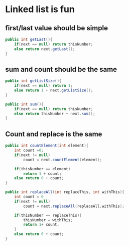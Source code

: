 # Linked list is fun

## first/last value should be simple

```java
public int getLast(){
    if(next == null) return thisNumber;
    else return next.getLast();
}
```

## sum and count should be the same

```java
public int getListSize(){
    if(next == null) return 1;
    else return 1 + next.getListSize();
}

public int sum(){
    if(next == null) return thisNumber;
    else return thisNumber + next.sum();
}
```

## Count and replace is the same

```java
public int countElement(int element){
    int count =0;
    if(next != null)
        count = next.countElement(element);

    if(thisNumber == element)
        return 1 + count;
    else return 0 + count;
}

public int replaceAll(int replaceThis, int withThis){
    int count = 0
    if(next != null)
        count = next.replaceAll(replaceAll,withThis);

    if(thisNumber == replaceThis){ 
        thisNumber = withThis;
        return 1+ count;
    }
    else return 0 + count;
}
```

```java
```

```java
```
